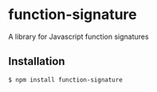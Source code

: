 # function-signature

A library for Javascript function signatures

## Installation

    $ npm install function-signature
    
